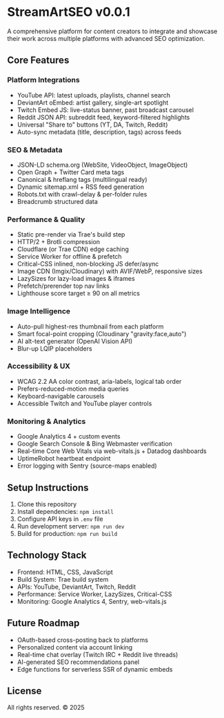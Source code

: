 # StreamArtSEO v0.0.1

A comprehensive platform for content creators to integrate and showcase their work across multiple platforms with advanced SEO optimization.

## Core Features

### Platform Integrations
- YouTube API: latest uploads, playlists, channel search
- DeviantArt oEmbed: artist gallery, single-art spotlight
- Twitch Embed JS: live-status banner, past broadcast carousel
- Reddit JSON API: subreddit feed, keyword-filtered highlights
- Universal "Share to" buttons (YT, DA, Twitch, Reddit)
- Auto-sync metadata (title, description, tags) across feeds

### SEO & Metadata
- JSON-LD schema.org (WebSite, VideoObject, ImageObject)
- Open Graph + Twitter Card meta tags
- Canonical & hreflang tags (multilingual ready)
- Dynamic sitemap.xml + RSS feed generation
- Robots.txt with crawl-delay & per-folder rules
- Breadcrumb structured data

### Performance & Quality
- Static pre-render via Trae's build step
- HTTP/2 + Brotli compression
- Cloudflare (or Trae CDN) edge caching
- Service Worker for offline & prefetch
- Critical-CSS inlined, non-blocking JS defer/async
- Image CDN (Imgix/Cloudinary) with AVIF/WebP, responsive sizes
- LazySizes for lazy-load images & iframes
- Prefetch/prerender top nav links
- Lighthouse score target ≥ 90 on all metrics

### Image Intelligence
- Auto-pull highest-res thumbnail from each platform
- Smart focal-point cropping (Cloudinary "gravity:face,auto")
- AI alt-text generator (OpenAI Vision API)
- Blur-up LQIP placeholders

### Accessibility & UX
- WCAG 2.2 AA color contrast, aria-labels, logical tab order
- Prefers-reduced-motion media queries
- Keyboard-navigable carousels
- Accessible Twitch and YouTube player controls

### Monitoring & Analytics
- Google Analytics 4 + custom events
- Google Search Console & Bing Webmaster verification
- Real-time Core Web Vitals via web-vitals.js + Datadog dashboards
- UptimeRobot heartbeat endpoint
- Error logging with Sentry (source-maps enabled)

## Setup Instructions

1. Clone this repository
2. Install dependencies: `npm install`
3. Configure API keys in `.env` file
4. Run development server: `npm run dev`
5. Build for production: `npm run build`

## Technology Stack

- Frontend: HTML, CSS, JavaScript
- Build System: Trae build system
- APIs: YouTube, DeviantArt, Twitch, Reddit
- Performance: Service Worker, LazySizes, Critical-CSS
- Monitoring: Google Analytics 4, Sentry, web-vitals.js

## Future Roadmap

- OAuth-based cross-posting back to platforms
- Personalized content via account linking
- Real-time chat overlay (Twitch IRC + Reddit live threads)
- AI-generated SEO recommendations panel
- Edge functions for serverless SSR of dynamic embeds

## License

All rights reserved. © 2025